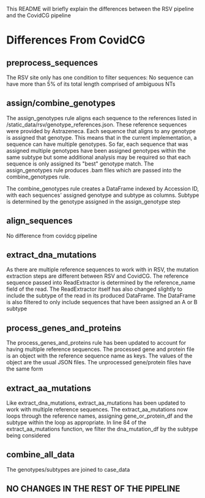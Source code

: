 This README will briefly explain the differences between the RSV pipeline and
the CovidCG pipeline

# Differences From CovidCG

## preprocess_sequences

The RSV site only has one condition to filter sequences: No sequence can have
more than 5% of its total length comprised of ambiguous NTs

## assign/combine_genotypes

The assign_genotypes rule aligns each sequence to the references listed in
/static_data/rsv/genotype_references.json. These reference sequences were
provided by Astrazeneca. Each sequence that aligns to any genotype is assigned
that genotype. This means that in the current implementation, a sequence can
have multiple genotypes. So far, each sequence that was assigned multiple
genotypes have been assigned genotypes within the same subtype but some
additional analysis may be required so that each sequence is only assigned its
"best" genotype match. The assign_genotypes rule produces .bam files which are
passed into the combine_genotypes rule.

The combine_genotypes rule creates a DataFrame indexed by Accession ID, with
each sequences' assigned genotype and subtype as columns. Subtype is determined
by the genotype assigned in the assign_genotype step

## align_sequences

No difference from covidcg pipeline

## extract_dna_mutations

As there are multiple reference sequences to work with in RSV, the mutation
extraction steps are different between RSV and CovidCG. The reference sequence
passed into ReadExtractor is determined by the reference_name field of the read.
The ReadExtractor itself has also changed slightly to include the subtype of the
read in its produced DataFrame. The DataFrame is also filtered to only include
sequences that have been assigned an A or B subtype

## process_genes_and_proteins

The process_genes_and_proteins rule has been updated to account for having
multiple reference sequences. The processed gene and protein file is an object
with the reference sequence name as keys. The values of the object are the usual
JSON files. The unprocessed gene/protein files have the same form

## extract_aa_mutations

Like extract_dna_mutations, extract_aa_mutations has been updated to work with
multiple reference sequences. The extract_aa_mutations now loops through the
reference names, assigning gene_or_protein_df and the subtype within the loop
as appropriate. In line 84 of the extract_aa_mutations function, we filter the
dna_mutation_df by the subtype being considered

## combine_all_data

The genotypes/subtypes are joined to case_data

## NO CHANGES IN THE REST OF THE PIPELINE
